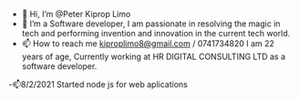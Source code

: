 - 👋 Hi, I’m @Peter Kiprop Limo
- 👀 I’m a Software developer, I am passionate in resolving the magic in tech and performing invention and innovation in the current tech world.
- 📫 How to reach me kiproplimo8@gmail.com / 0741734820
I am 22 years of age,  Currently working at HR DIGITAL CONSULTING LTD as a software developer.
<!---
peterlimo/peterlimo is a ✨ special ✨ repository because its `README.md` (this file) appears on your GitHub profile.
You can click the Preview link to take a look at your changes.
--->
-📫8/2/2021 Started node js for web aplications
